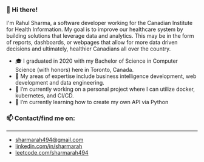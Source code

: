 ### 👋 Hi there! 

I'm Rahul Sharma, a software developer working for the Canadian Institute for Health Information. My goal is to improve our healthcare system by building solutions that leverage data and analytics. This may be in the form of reports, dashboards, or webpages that allow for more data driven decisions and ultimately, healthier Canadians all over the country. 

- 🎓 I graduated in 2020 with my Bachelor of Science in Computer Science (with honors) here in Toronto, Canada.
- 💼 My areas of expertise include business intelligence development, web development and data engineering.
- 🔭 I’m currently working on a personal project where I can utilize docker, kubernetes, and CI/CD. 
- 🌱 I’m currently learning how to create my own API via Python

### 📫 Contact/find me on:
---
- [sharmarah494@gmail.com](sharmarah494@gmail.com)
- [linkedin.com/in/sharmarah](https://www.linkedin.com/in/sharmarah/)
- [leetcode.com/sharmarah494](https://leetcode.com/sharmarah494/)
